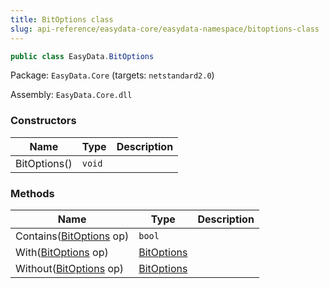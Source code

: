 ```yaml
---
title: BitOptions class
slug: api-reference/easydata-core/easydata-namespace/bitoptions-class
---
```

```csharp
public class EasyData.BitOptions

```
Package: `EasyData.Core` (targets: `netstandard2.0`)

Assembly: `EasyData.Core.dll`

### Constructors

| Name | Type | Description | 
| --- | --- | --- | 
| BitOptions() | `void` |  | 


### Methods

| Name | Type | Description | 
| --- | --- | --- | 
| Contains([BitOptions](/api-reference/easydata-core/easydata-namespace/bitoptions-class) op) | `bool` |  | 
| With([BitOptions](/api-reference/easydata-core/easydata-namespace/bitoptions-class) op) | [BitOptions](/api-reference/easydata-core/easydata-namespace/bitoptions-class) |  | 
| Without([BitOptions](/api-reference/easydata-core/easydata-namespace/bitoptions-class) op) | [BitOptions](/api-reference/easydata-core/easydata-namespace/bitoptions-class) |  |
